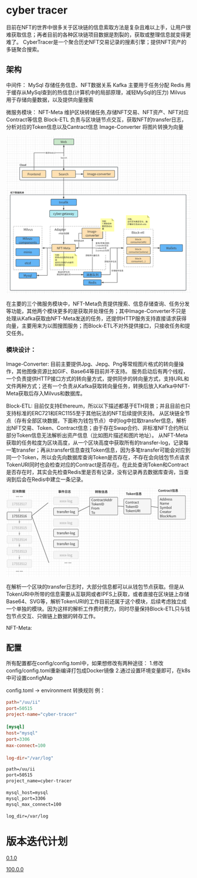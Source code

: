 # cyber tracer
目前在NFT的世界中很多关于区块链的信息索取方法是复杂且难以上手，让用户很难获取信息；再者目前的各种区块链项目数据是割裂的，获取或整理信息就变得更难了。
CyberTracer是一个聚合历史NFT交易记录的搜素引擎；提供NFT资产的多链聚合搜索。

## 架构
中间件：
MySql 存储任务信息、NFT数据关系
Kafka 主要用于任务分配
Redis 用于缓存从MySql查到的热信息(计算机中的局部原理，减轻MySql的压力)
Milvus 用于存储向量数据，以及提供向量搜索

微服务模块：
NFT-Meta 维护区块转储任务,存储NFT交易、NFT资产、NFT对应Contract等信息
Block-ETL 负责与区块链节点交互，获取NFT的transfer日志，分析对应的Token信息以及Cantract信息
Image-Converter 将图片转换为向量

![架构](doc/picture/archi.jpg)

在主要的三个微服务模块中，NFT-Meta负责提供搜索、信息存储查询、任务分发等功能，其他两个模块更多的是获取并处理任务；其中Image-Converter不只是处理从Kafka获取由NFT-Meta发送的任务，还提供HTTP服务支持直接请求获得向量，主要用来为以图搜图服务；而Block-ETL不对外提供接口，只接收任务和提交任务。

### 模块设计：
Image-Converter:
目前主要提供Jpg、Jepg、Png等常规图片格式的转向量操作，其他图像资源比如GIF、Base64等目前并不支持。
服务启动后有两个线程，一个负责提供HTTP接口方式的转向量方式，提供同步的转向量方式，支持URL和文件两种方式；还有一个负责从Kafka获取转向量任务，转换后放入Kafka中NFT-Meta获取后存入Milvus和数据库。

Block-ETL:
目前仅支持Ethereum，所以以下描述都基于ETH背景；并且目前也只支持标准的ERC721和ERC1155至于其他玩法的NFT后续提供支持。
从区块链全节点（存有全部区块数据，下面称为钱包节点）中的log中拉取transfer信息，解析出NFT交易、Token、Contract信息；由于存在Swap合约、非标准NFT合约所以部分Token信息无法解析出资产信息（比如图片描述和图片地址）。
从NFT-Meta获取的任务粒度为区块高度，从一个区块高度中获取所有的transfer-log，记录每一笔transfer；再从transfer信息查找Token信息，因为多笔transfer可能会对应到同一个Token，所以会先向数据库查询Token是否存在，不存在会向钱包节点请求TokenURI同时也会检查对应的Contract是否存在。在此处查询Token和Contract是否存在时，其实会先检查Redis里是否有记录，没有记录再去数据库查询，当查询到后会在Redis中建立一条记录。

![数据处理关系](doc/picture/transfer-token-contract.jpg)

在解析一个区块的transfer日志时，大部分信息都可以从钱包节点获取。但是从TokenURI中所带的信息需要从互联网或者IPFS上获取，或者直接在区块链上存储Base64、SVG等，解析TokenURI的工作目前还属于这个模块，后续考虑独立成一个单独的模块。因为这样的解析工作费时费力，同时尽量保持Block-ETL只与钱包节点交互、只做链上数据的转存工作。

NFT-Meta:

## 配置
所有配置都在config/config.toml中，如果想修改有两种途径：
1.修改config/config.toml重新编译打包成Docker镜像
2.通过设置环境变量即可，在k8s中可设置configMap

config.toml -> environment 转换规则
例：
```toml
path="/uu/ii"
port=50515
project-name="cyber-tracer"

[mysql]
host="mysql"
port=3306
max-connect=100

log-dir="/var/log"
```

```shell
path=/uu/ii
port=50515
project_name=cyber-tracer

mysql_host=mysql
mysql_port=3306
mysql_max_connect=100

log_dir=/var/log
```


# 版本迭代计划

[0.1.0](doc/feature/0.1.0.md)

[100.0.0](doc/feature/100.0.0.md)